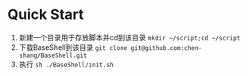 # Quick Start
1. 新建一个目录用于存放脚本并cd到该目录 `mkdir ~/script;cd ~/script`
2. 下载BaseShell到该目录 `git clone git@github.com:chen-shang/BaseShell.git`
3. 执行 `sh ./BaseShell/init.sh`


